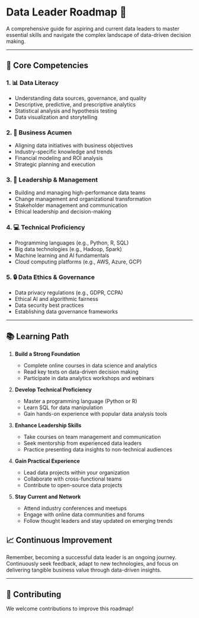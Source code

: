 # Data Leader Roadmap 🚀

A comprehensive guide for aspiring and current data leaders to master essential skills and navigate the complex landscape of data-driven decision making.

---

## 🌟 Core Competencies

### 1. 📊 Data Literacy
- Understanding data sources, governance, and quality
- Descriptive, predictive, and prescriptive analytics
- Statistical analysis and hypothesis testing
- Data visualization and storytelling

### 2. 💼 Business Acumen
- Aligning data initiatives with business objectives
- Industry-specific knowledge and trends
- Financial modeling and ROI analysis
- Strategic planning and execution

### 3. 🧠 Leadership & Management
- Building and managing high-performance data teams
- Change management and organizational transformation
- Stakeholder management and communication
- Ethical leadership and decision-making

### 4. 💻 Technical Proficiency
- Programming languages (e.g., Python, R, SQL)
- Big data technologies (e.g., Hadoop, Spark)
- Machine learning and AI fundamentals
- Cloud computing platforms (e.g., AWS, Azure, GCP)

### 5. 🔒 Data Ethics & Governance
- Data privacy regulations (e.g., GDPR, CCPA)
- Ethical AI and algorithmic fairness
- Data security best practices
- Establishing data governance frameworks

---

## 📚 Learning Path

1. **Build a Strong Foundation**
   - Complete online courses in data science and analytics
   - Read key texts on data-driven decision making
   - Participate in data analytics workshops and webinars

2. **Develop Technical Proficiency**
   - Master a programming language (Python or R)
   - Learn SQL for data manipulation
   - Gain hands-on experience with popular data analysis tools

3. **Enhance Leadership Skills**
   - Take courses on team management and communication
   - Seek mentorship from experienced data leaders
   - Practice presenting data insights to non-technical audiences

4. **Gain Practical Experience**
   - Lead data projects within your organization
   - Collaborate with cross-functional teams
   - Contribute to open-source data projects

5. **Stay Current and Network**
   - Attend industry conferences and meetups
   - Engage with online data communities and forums
   - Follow thought leaders and stay updated on emerging trends

## 📈 Continuous Improvement

Remember, becoming a successful data leader is an ongoing journey. Continuously seek feedback, adapt to new technologies, and focus on delivering tangible business value through data-driven insights.

---

## 🤝 Contributing

We welcome contributions to improve this roadmap!
